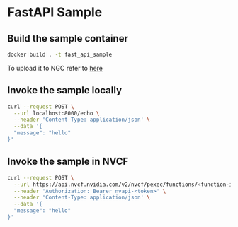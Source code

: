 # FastAPI Sample
## Build the sample container
```bash
docker build . -t fast_api_sample
```
To upload it to NGC refer to [here](https://developer.nvidia.com/docs/picasso/user-guide/latest/cloud-function/functions.html#preparing-your-container)

## Invoke the sample locally
```bash 
curl --request POST \
  --url localhost:8000/echo \
  --header 'Content-Type: application/json' \
  --data '{
  "message": "hello"
}'
```

## Invoke the sample in NVCF
```bash 
curl --request POST \
  --url https://api.nvcf.nvidia.com/v2/nvcf/pexec/functions/<function-id> \
  --header 'Authorization: Bearer nvapi-<token>' \
  --header 'Content-Type: application/json' \
  --data '{
  "message": "hello"
}'
```